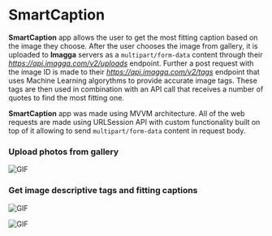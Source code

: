 # SmartCaption

**SmartCaption** app allows the user to get the most fitting caption based on the image they choose. After the user chooses the image from gallery, it is uploaded to **Imagga** servers as a `multipart/form-data` content through their _https://api.imagga.com/v2/uploads_ endpoint. Further a post request with the image ID is made to their _https://api.imagga.com/v2/tags_ endpoint that uses Machine Learning algorythms to provide accurate image tags. These tags are then used in combination with an API call that receives a number of quotes to find the most fitting one.

**SmartCaption** app was made using MVVM architecture. All of the web requests are made using URLSession API with custom functionality built on top of it allowing to send `multipart/form-data` content in request body.

### Upload photos from gallery

![GIF](https://i.imgur.com/C9Jdfak.gif)

### Get image descriptive tags and fitting captions

![GIF](https://i.imgur.com/P9l40Xf.gif)

![GIF](https://i.imgur.com/unKMnYo.gif)
